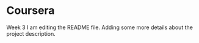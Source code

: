 # Coursera
Week 3
I am editing the README file. Adding some more details about the project description.
